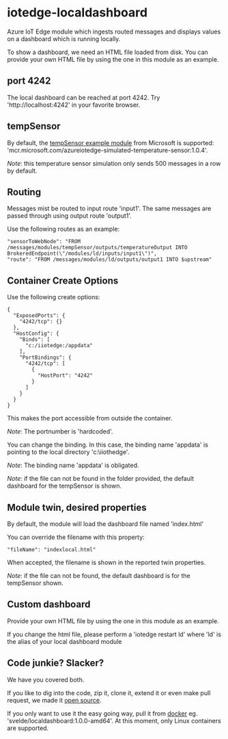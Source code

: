 # iotedge-localdashboard

Azure IoT Edge module which ingests routed messages and displays values on a dashboard which is running locally.

To show a dashboard, we need an HTML file loaded from disk. You can provide your own HTML file by using the one in this module as an example.

## port 4242

The local dashboard can be reached at port 4242. Try 'http://localhost:4242' in your favorite browser.

## tempSensor

By default, the [tempSensor example module](https://github.com/Azure/iot-edge-v1/tree/master/v2/samples/azureiotedge-simulated-temperature-sensor) from Microsoft is supported: 'mcr.microsoft.com/azureiotedge-simulated-temperature-sensor:1.0.4'.

*Note*: this temperature sensor simulation only sends 500 messages in a row by default.

## Routing

Messages mist be routed to input route 'input1'. The same messages are passed through using output route 'output1'.

Use the following routes as an example:

    "sensorToWebNode": "FROM /messages/modules/tempSensor/outputs/temperatureOutput INTO BrokeredEndpoint(\"/modules/ld/inputs/input1\")",
    "route": "FROM /messages/modules/ld/outputs/output1 INTO $upstream"
   
## Container Create Options

Use the following create options:

    {
      "ExposedPorts": {
        "4242/tcp": {}
      },
      "HostConfig": {
        "Binds": [
          "c:/iiotedge:/appdata"
        ],
        "PortBindings": {
          "4242/tcp": [
            {
              "HostPort": "4242"
            }
          ]
        }
      }
    }

This makes the port accessible from outside the container.

*Note*: The portnumber is 'hardcoded'. 

You can change the binding. In this case, the binding name 'appdata' is pointing to the local directory 'c:\iiothedge'. 

*Note*: The binding name 'appdata' is obligated.

*Note*: if the file can not be found in the folder provided, the default dashboard for the tempSensor is shown.

## Module twin, desired properties

By default, the module will load the dashboard file named 'index.html'

You can override the filename with this property:

    "fileName": "indexlocal.html"
    
When accepted, the filename is shown in the reported twin properties.

*Note*: if the file can not be found, the default dashboard is for the tempSensor shown.

## Custom dashboard

Provide your own HTML file by using the one in this module as an example.

If you change the html file, please perform a 'iotedge restart ld' where 'ld' is the alias of your local dashboard module

## Code junkie? Slacker?

We have you covered both.

If you like to dig into the code, zip it, clone it, extend it or even make pull request, we made it [open source](https://github.com/sandervandevelde/iotedge-localdashboard). 

If you only want to use it the easy going way, pull it from [docker](https://hub.docker.com/r/svelde/localdashboard/) eg. 'svelde/localdashboard:1.0.0-amd64'. At this moment, only Linux containers are supported.
